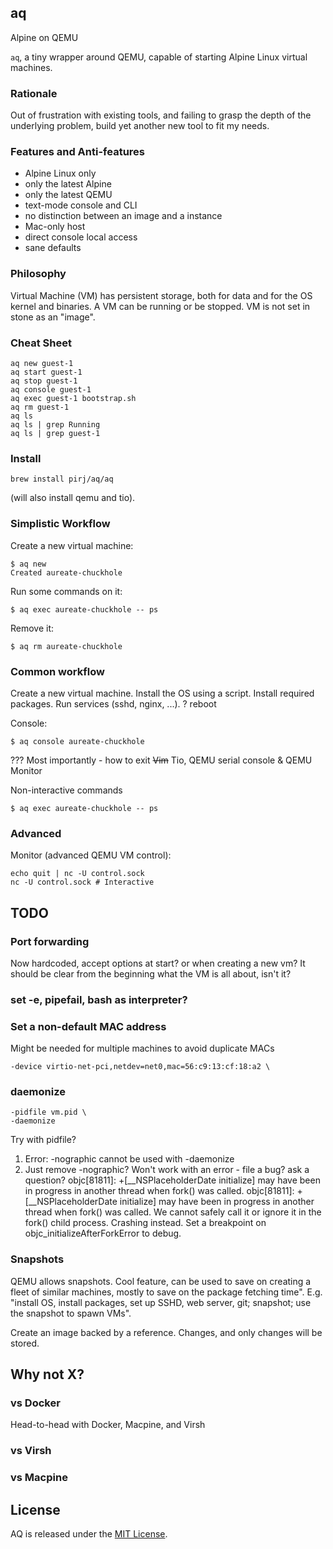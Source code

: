 ## aq

Alpine on QEMU

`aq`, a tiny wrapper around QEMU, capable of starting Alpine Linux virtual machines.

### Rationale

Out of frustration with existing tools, and failing to grasp the depth of the underlying problem, build yet another new tool to fit my needs.

### Features and Anti-features

 - Alpine Linux only
 - only the latest Alpine
 - only the latest QEMU
 - text-mode console and CLI
 - no distinction between an image and a instance
 - Mac-only host
 - direct console local access
 - sane defaults

### Philosophy

Virtual Machine (VM) has persistent storage, both for data and for the OS kernel and binaries.
A VM can be running or be stopped.
VM is not set in stone as an "image".

### Cheat Sheet

    aq new guest-1
    aq start guest-1
    aq stop guest-1
    aq console guest-1
    aq exec guest-1 bootstrap.sh
    aq rm guest-1
    aq ls
    aq ls | grep Running
    aq ls | grep guest-1

### Install

    brew install pirj/aq/aq

(will also install qemu and tio).

### Simplistic Workflow

Create a new virtual machine:

    $ aq new
    Created aureate-chuckhole

Run some commands on it:

    $ aq exec aureate-chuckhole -- ps

Remove it:

    $ aq rm aureate-chuckhole

### Common workflow

Create a new virtual machine.
Install the OS using a script.
Install required packages.
Run services (sshd, nginx, ...).
? reboot

Console:

    $ aq console aureate-chuckhole

??? Most importantly - how to exit ~~Vim~~ Tio, QEMU serial console & QEMU Monitor

Non-interactive commands

    $ aq exec aureate-chuckhole -- ps

### Advanced

Monitor (advanced QEMU VM control):

    echo quit | nc -U control.sock
    nc -U control.sock # Interactive

## TODO

### Port forwarding

Now hardcoded, accept options at start? or when creating a new vm? It should be clear from the beginning what the VM is all about, isn't it?

### set -e, pipefail, bash as interpreter?

### Set a non-default MAC address

Might be needed for multiple machines to avoid duplicate MACs

    -device virtio-net-pci,netdev=net0,mac=56:c9:13:cf:18:a2 \

### daemonize

    -pidfile vm.pid \
    -daemonize

Try with pidfile?

1. Error:
    -nographic cannot be used with -daemonize
2. Just remove -nographic? Won't work with an error - file a bug? ask a question?
    objc[81811]: +[__NSPlaceholderDate initialize] may have been in progress in another thread when fork() was called.
    objc[81811]: +[__NSPlaceholderDate initialize] may have been in progress in another thread when fork() was called. We cannot safely call it or ignore it in the fork() child process. Crashing instead. Set a breakpoint on objc_initializeAfterForkError to debug.

### Snapshots

QEMU allows snapshots. Cool feature, can be used to save on creating a fleet of similar machines, mostly to save on the package fetching time". E.g. "install OS, install packages, set up SSHD, web server, git; snapshot; use the snapshot to spawn VMs".

Create an image backed by a reference. Changes, and only changes will be stored.

## Why not X?

### vs Docker

Head-to-head with Docker, Macpine, and Virsh

### vs Virsh

### vs Macpine

## License

AQ is released under the [MIT License](https://opensource.org/licenses/MIT).
